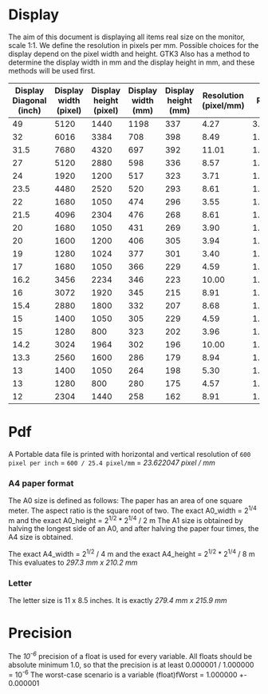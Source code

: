 # Display

The aim of this document is displaying all items real size on the monitor, scale 1:1. We define the resolution in pixels per mm. Possible choices for the display depend on the pixel width and height. GTK3 Also has a method to determine the display width in mm and the display height in mm, and these methods will be used first.

| Display Diagonal (inch) | Display width (pixel) | Display height (pixel) | Display width (mm) | Display height (mm) | Resolution (pixel/mm) | Ratio |
|-------------------------|-----------------------|------------------------|--------------------|---------------------|-----------------------|-------|
| 49   | 5120 | 1440 | 1198 |  337 |  4.27 | 3.5556 |
| 32   | 6016 | 3384 |  708 |  398 |  8.49 | 1.7778 |
| 31.5 | 7680 | 4320 |  697 |  392 | 11.01 | 1.7778 |
| 27   | 5120 | 2880 |  598 |  336 |  8.57 | 1.7778 |
| 24   | 1920 | 1200 |  517 |  323 |  3.71 | 1.6000 |
| 23.5 | 4480 | 2520 |  520 |  293 |  8.61 | 1.7778 |
| 22   | 1680 | 1050 |  474 |  296 |  3.55 | 1.6000 |
| 21.5 | 4096 | 2304 |  476 |  268 |  8.61 | 1.7778 |
| 20   | 1680 | 1050 |  431 |  269 |  3.90 | 1.6000 |
| 20   | 1600 | 1200 |  406 |  305 |  3.94 | 1.3333 |
| 19   | 1280 | 1024 |  377 |  301 |  3.40 | 1.2500 |
| 17   | 1680 | 1050 |  366 |  229 |  4.59 | 1.6000 |
| 16.2 | 3456 | 2234 |  346 |  223 | 10.00 | 1.5470 |
| 16   | 3072 | 1920 |  345 |  215 |  8.91 | 1.6000 |
| 15.4 | 2880 | 1800 |  332 |  207 |  8.68 | 1.6000 |
| 15   | 1400 | 1050 |  305 |  229 |  4.59 | 1.3333 |
| 15   | 1280 |  800 |  323 |  202 |  3.96 | 1.6000 |
| 14.2 | 3024 | 1964 |  302 |  196 | 10.00 | 1.5397 |
| 13.3 | 2560 | 1600 |  286 |  179 |  8.94 | 1.6000 |
| 13   | 1400 | 1050 |  264 |  198 |  5.30 | 1.3333 |
| 13   | 1280 |  800 |  280 |  175 |  4.57 | 1.6000 |
| 12   | 2304 | 1440 |  258 |  162 |  8.91 | 1.6000 |

# Pdf

A Portable data file is printed with horizontal and vertical resolution of `600 pixel per inch` = `600 / 25.4 pixel/mm` = *23.622047 pixel / mm*

### A4 paper format

The A0 size is defined as follows:
The paper has an area of one square meter. The aspect ratio is the square root of two.
The exact A0_width = 2<sup>1/4</sup> m and the exact A0_height = 2<sup>1/2</sup> * 2<sup>1/4</sup> / 2 m
The A1 size is obtained by halving the longest side of an A0, and after halving the paper four times, the A4 size is obtained.

The exact A4_width = 2<sup>1/2</sup> / 4 m and the exact A4_height = 2<sup>1/2</sup> * 2<sup>1/4</sup> / 8 m
This evaluates to *297.3 mm x 210.2 mm*

### Letter

The letter size is 11 x 8.5 inches. It is exactly *279.4 mm x  215.9 mm*

# Precision

The *10<sup>-6</sup>* precision of a float is used for every variable. All floats should be absolute minimum 1.0, so that the precision is at least 0.000001 / 1.000000 = 10<sup>-6</sup>
The worst-case scenario is a variable (float)fWorst = 1.000000 +- 0.000001
